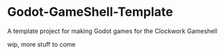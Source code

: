 # Godot-GameShell-Template
A template project for making Godot games for the Clockwork Gameshell


wip, more stuff to come
